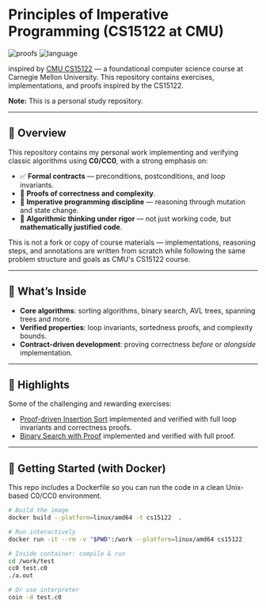 # Principles of Imperative Programming (CS15122 at CMU)
![proofs](https://img.shields.io/badge/proofs-verified-blue)
![language](https://img.shields.io/badge/language-C0%2FCC0-lightgrey)

inspired by [CMU CS15122](https://www.cs.cmu.edu/~15122/) — a foundational computer science course at Carnegie Mellon University.
This repository contains exercises, implementations, and proofs inspired by the CS15122.

**Note:** This is a personal study repository.


---

## 📌 Overview

This repository contains my personal work implementing and verifying classic algorithms using **C0/CC0**, with a strong emphasis on:
- ✅ **Formal contracts** — preconditions, postconditions, and loop invariants.
- 🧮 **Proofs of correctness and complexity**.
- 🧰 **Imperative programming discipline** — reasoning through mutation and state change.
- 🧭 **Algorithmic thinking under rigor** — not just working code, but **mathematically justified code**.

This is not a fork or copy of course materials — implementations, reasoning steps, and annotations are written from scratch while following the same problem structure and goals as CMU's CS15122 course.

---

## 🧰 What’s Inside

- **Core algorithms**: sorting algorithms, binary search, AVL trees, spanning trees and more.
- **Verified properties**: loop invariants, sortedness proofs, and complexity bounds.
- **Contract-driven development**: proving correctness *before* or *alongside* implementation.

---


## 🌟 Highlights

Some of the challenging and rewarding exercises:
- [Proof-driven Insertion Sort](./highlights/insertion_sort.c0) implemented and verified with full loop invariants and correctness proofs.
- [Binary Search with Proof](./highlights/binary_search.c0) implemented and verified with full proof.


---

## 🐳 Getting Started (with Docker)

This repo includes a Dockerfile so you can run the code in a clean Unix-based C0/CC0 environment.

```bash
# Build the image
docker build --platform=linux/amd64 -t cs15122  .

# Run interactively
docker run -it --rm -v "$PWD":/work --platform=linux/amd64 cs15122

# Inside container: compile & run
cd /work/test
cc0 test.c0
./a.out

# Or use interpreter
coin -d test.c0
```



